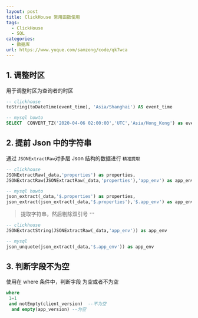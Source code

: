```yaml
---
layout: post
title: ClickHouse 常用函数使用
tags:
  - ClickHouse
  - SQL
categories:
  - 数据库
url: https://www.yuque.com/samzong/code/qk7wca
---
```



## 1. 调整时区

用于调整时区为查询者的时区

```sql
-- clickhouse
toString(toDateTime(event_time), 'Asia/Shanghai') AS event_time

-- mysql howto
SELECT  CONVERT_TZ('2020-04-06 02:00:00','UTC','Asia/Hong_Kong') as event_time
```

## 2. 提前 Json 中的字符串

通过 `JSONExtractRaw`对多层 Json 结构的数据进行 `精准提取`

```sql
-- clickhouse
JSONExtractRaw(_data,'properties') as properties,
JSONExtractRaw(JSONExtractRaw(_data,'properties'),'app_env') as app_env

-- mysql howto
json_extract(_data,'$.properties') as properties,
json_extract(json_extract(_data,'$.properties'),'$.app_env') as app_env
```

> 提取字符串，然后剔除双引号 `""`

```sql
-- clickhouse
JSONExtractString(JSONExtractRaw(_data,'app_env')) as app_env

-- mysql
json_unquote(json_extract(_data,'$.app_env')) as app_env
```

## 3. 判断字段不为空

使用在 where 条件中，判断字段 为空或者不为空

```sql
where
 1=1
 and notEmpty(client_version)  --不为空
  and empty(app_version) --为空
```
